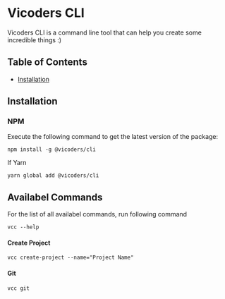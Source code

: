 # Vicoders CLI

Vicoders CLI is a command line tool that can help you create some incredible things :)

## Table of Contents

- <a href="#installation">Installation</a>

## Installation

### NPM

Execute the following command to get the latest version of the package:

```terminal
npm install -g @vicoders/cli
```

If Yarn

```terminal
yarn global add @vicoders/cli
```

## Availabel Commands

For the list of all availabel commands, run following command
```
vcc --help
```

#### Create Project

```
vcc create-project --name="Project Name"
```

#### Git
```
vcc git
```

